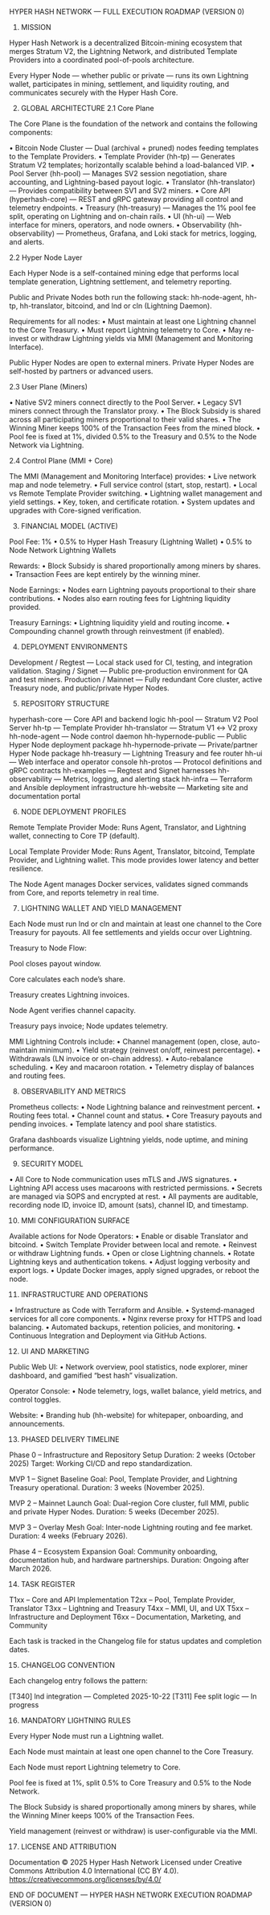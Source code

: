 HYPER HASH NETWORK — FULL EXECUTION ROADMAP (VERSION 0)
1. MISSION

Hyper Hash Network is a decentralized Bitcoin-mining ecosystem that merges Stratum V2, the Lightning Network, and distributed Template Providers into a coordinated pool-of-pools architecture.

Every Hyper Node — whether public or private — runs its own Lightning wallet, participates in mining, settlement, and liquidity routing, and communicates securely with the Hyper Hash Core.

2. GLOBAL ARCHITECTURE
2.1 Core Plane

The Core Plane is the foundation of the network and contains the following components:

• Bitcoin Node Cluster — Dual (archival + pruned) nodes feeding templates to the Template Providers.
• Template Provider (hh-tp) — Generates Stratum V2 templates; horizontally scalable behind a load-balanced VIP.
• Pool Server (hh-pool) — Manages SV2 session negotiation, share accounting, and Lightning-based payout logic.
• Translator (hh-translator) — Provides compatibility between SV1 and SV2 miners.
• Core API (hyperhash-core) — REST and gRPC gateway providing all control and telemetry endpoints.
• Treasury (hh-treasury) — Manages the 1% pool fee split, operating on Lightning and on-chain rails.
• UI (hh-ui) — Web interface for miners, operators, and node owners.
• Observability (hh-observability) — Prometheus, Grafana, and Loki stack for metrics, logging, and alerts.

2.2 Hyper Node Layer

Each Hyper Node is a self-contained mining edge that performs local template generation, Lightning settlement, and telemetry reporting.

Public and Private Nodes both run the following stack:
hh-node-agent, hh-tp, hh-translator, bitcoind, and lnd or cln (Lightning Daemon).

Requirements for all nodes:
• Must maintain at least one Lightning channel to the Core Treasury.
• Must report Lightning telemetry to Core.
• May re-invest or withdraw Lightning yields via MMI (Management and Monitoring Interface).

Public Hyper Nodes are open to external miners.
Private Hyper Nodes are self-hosted by partners or advanced users.

2.3 User Plane (Miners)

• Native SV2 miners connect directly to the Pool Server.
• Legacy SV1 miners connect through the Translator proxy.
• The Block Subsidy is shared across all participating miners proportional to their valid shares.
• The Winning Miner keeps 100% of the Transaction Fees from the mined block.
• Pool fee is fixed at 1%, divided 0.5% to the Treasury and 0.5% to the Node Network via Lightning.

2.4 Control Plane (MMI + Core)

The MMI (Management and Monitoring Interface) provides:
• Live network map and node telemetry.
• Full service control (start, stop, restart).
• Local vs Remote Template Provider switching.
• Lightning wallet management and yield settings.
• Key, token, and certificate rotation.
• System updates and upgrades with Core-signed verification.

3. FINANCIAL MODEL (ACTIVE)

Pool Fee: 1%
• 0.5% to Hyper Hash Treasury (Lightning Wallet)
• 0.5% to Node Network Lightning Wallets

Rewards:
• Block Subsidy is shared proportionally among miners by shares.
• Transaction Fees are kept entirely by the winning miner.

Node Earnings:
• Nodes earn Lightning payouts proportional to their share contributions.
• Nodes also earn routing fees for Lightning liquidity provided.

Treasury Earnings:
• Lightning liquidity yield and routing income.
• Compounding channel growth through reinvestment (if enabled).

4. DEPLOYMENT ENVIRONMENTS

Development / Regtest — Local stack used for CI, testing, and integration validation.
Staging / Signet — Public pre-production environment for QA and test miners.
Production / Mainnet — Fully redundant Core cluster, active Treasury node, and public/private Hyper Nodes.

5. REPOSITORY STRUCTURE

hyperhash-core — Core API and backend logic
hh-pool — Stratum V2 Pool Server
hh-tp — Template Provider
hh-translator — Stratum V1 ↔ V2 proxy
hh-node-agent — Node control daemon
hh-hypernode-public — Public Hyper Node deployment package
hh-hypernode-private — Private/partner Hyper Node package
hh-treasury — Lightning Treasury and fee router
hh-ui — Web interface and operator console
hh-protos — Protocol definitions and gRPC contracts
hh-examples — Regtest and Signet harnesses
hh-observability — Metrics, logging, and alerting stack
hh-infra — Terraform and Ansible deployment infrastructure
hh-website — Marketing site and documentation portal

6. NODE DEPLOYMENT PROFILES

Remote Template Provider Mode:
Runs Agent, Translator, and Lightning wallet, connecting to Core TP (default).

Local Template Provider Mode:
Runs Agent, Translator, bitcoind, Template Provider, and Lightning wallet.
This mode provides lower latency and better resilience.

The Node Agent manages Docker services, validates signed commands from Core, and reports telemetry in real time.

7. LIGHTNING WALLET AND YIELD MANAGEMENT

Each Node must run lnd or cln and maintain at least one channel to the Core Treasury for payouts.
All fee settlements and yields occur over Lightning.

Treasury to Node Flow:

Pool closes payout window.

Core calculates each node’s share.

Treasury creates Lightning invoices.

Node Agent verifies channel capacity.

Treasury pays invoice; Node updates telemetry.

MMI Lightning Controls include:
• Channel management (open, close, auto-maintain minimum).
• Yield strategy (reinvest on/off, reinvest percentage).
• Withdrawals (LN invoice or on-chain address).
• Auto-rebalance scheduling.
• Key and macaroon rotation.
• Telemetry display of balances and routing fees.

8. OBSERVABILITY AND METRICS

Prometheus collects:
• Node Lightning balance and reinvestment percent.
• Routing fees total.
• Channel count and status.
• Core Treasury payouts and pending invoices.
• Template latency and pool share statistics.

Grafana dashboards visualize Lightning yields, node uptime, and mining performance.

9. SECURITY MODEL

• All Core to Node communication uses mTLS and JWS signatures.
• Lightning API access uses macaroons with restricted permissions.
• Secrets are managed via SOPS and encrypted at rest.
• All payments are auditable, recording node ID, invoice ID, amount (sats), channel ID, and timestamp.

10. MMI CONFIGURATION SURFACE

Available actions for Node Operators:
• Enable or disable Translator and bitcoind.
• Switch Template Provider between local and remote.
• Reinvest or withdraw Lightning funds.
• Open or close Lightning channels.
• Rotate Lightning keys and authentication tokens.
• Adjust logging verbosity and export logs.
• Update Docker images, apply signed upgrades, or reboot the node.

11. INFRASTRUCTURE AND OPERATIONS

• Infrastructure as Code with Terraform and Ansible.
• Systemd-managed services for all core components.
• Nginx reverse proxy for HTTPS and load balancing.
• Automated backups, retention policies, and monitoring.
• Continuous Integration and Deployment via GitHub Actions.

12. UI AND MARKETING

Public Web UI:
• Network overview, pool statistics, node explorer, miner dashboard, and gamified “best hash” visualization.

Operator Console:
• Node telemetry, logs, wallet balance, yield metrics, and control toggles.

Website:
• Branding hub (hh-website) for whitepaper, onboarding, and announcements.

13. PHASED DELIVERY TIMELINE

Phase 0 – Infrastructure and Repository Setup
Duration: 2 weeks (October 2025)
Target: Working CI/CD and repo standardization.

MVP 1 – Signet Baseline
Goal: Pool, Template Provider, and Lightning Treasury operational.
Duration: 3 weeks (November 2025).

MVP 2 – Mainnet Launch
Goal: Dual-region Core cluster, full MMI, public and private Hyper Nodes.
Duration: 5 weeks (December 2025).

MVP 3 – Overlay Mesh
Goal: Inter-node Lightning routing and fee market.
Duration: 4 weeks (February 2026).

Phase 4 – Ecosystem Expansion
Goal: Community onboarding, documentation hub, and hardware partnerships.
Duration: Ongoing after March 2026.

14. TASK REGISTER

T1xx – Core and API Implementation
T2xx – Pool, Template Provider, Translator
T3xx – Lightning and Treasury
T4xx – MMI, UI, and UX
T5xx – Infrastructure and Deployment
T6xx – Documentation, Marketing, and Community

Each task is tracked in the Changelog file for status updates and completion dates.

15. CHANGELOG CONVENTION

Each changelog entry follows the pattern:

[T340] lnd integration — Completed 2025-10-22
[T311] Fee split logic — In progress

16. MANDATORY LIGHTNING RULES

Every Hyper Node must run a Lightning wallet.

Each Node must maintain at least one open channel to the Core Treasury.

Each Node must report Lightning telemetry to Core.

Pool fee is fixed at 1%, split 0.5% to Core Treasury and 0.5% to the Node Network.

The Block Subsidy is shared proportionally among miners by shares, while the Winning Miner keeps 100% of the Transaction Fees.

Yield management (reinvest or withdraw) is user-configurable via the MMI.

17. LICENSE AND ATTRIBUTION

Documentation © 2025 Hyper Hash Network
Licensed under Creative Commons Attribution 4.0 International (CC BY 4.0).
https://creativecommons.org/licenses/by/4.0/

END OF DOCUMENT — HYPER HASH NETWORK EXECUTION ROADMAP (VERSION 0)
